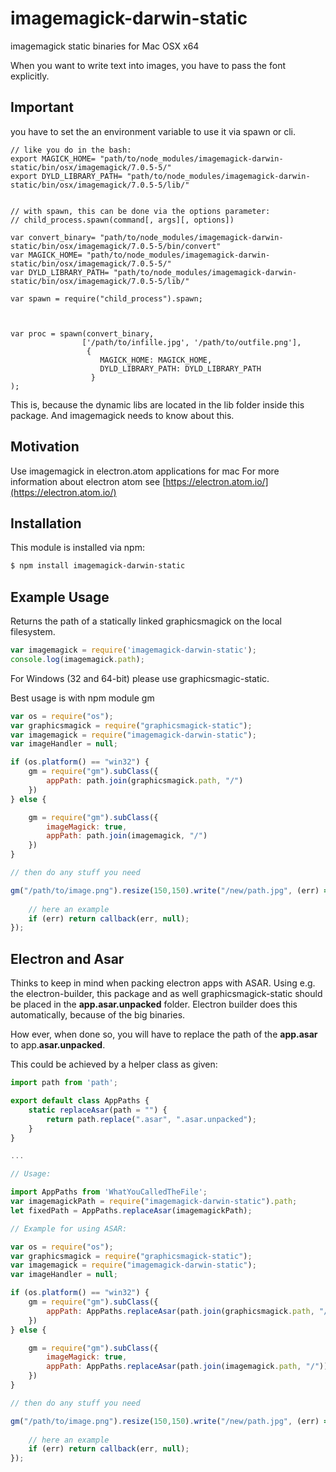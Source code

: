 # imagemagick-darwin-static

imagemagick static binaries for Mac OSX x64

When you want to write text into images, you have to pass the font explicitly.

## Important

you have to set the an environment variable to use it via spawn or cli.

``` code
// like you do in the bash:
export MAGICK_HOME= "path/to/node_modules/imagemagick-darwin-static/bin/osx/imagemagick/7.0.5-5/"
export DYLD_LIBRARY_PATH= "path/to/node_modules/imagemagick-darwin-static/bin/osx/imagemagick/7.0.5-5/lib/"


// with spawn, this can be done via the options parameter:
// child_process.spawn(command[, args][, options])

var convert_binary= "path/to/node_modules/imagemagick-darwin-static/bin/osx/imagemagick/7.0.5-5/bin/convert"
var MAGICK_HOME= "path/to/node_modules/imagemagick-darwin-static/bin/osx/imagemagick/7.0.5-5/"
var DYLD_LIBRARY_PATH= "path/to/node_modules/imagemagick-darwin-static/bin/osx/imagemagick/7.0.5-5/lib/"

var spawn = require("child_process").spawn;



var proc = spawn(convert_binary,
                ['/path/to/infille.jpg', '/path/to/outfile.png'],
                 {
                    MAGICK_HOME: MAGICK_HOME,
                    DYLD_LIBRARY_PATH: DYLD_LIBRARY_PATH
                  }
);
```
This is, because the dynamic libs are located in the lib folder inside this package. And imagemagick needs to know about this.

## Motivation
Use imagemagick in electron.atom applications for mac
For more information about electron atom see [https://electron.atom.io/](https://electron.atom.io/)

## Installation

This module is installed via npm:

``` bash
$ npm install imagemagick-darwin-static
```



## Example Usage

Returns the path of a statically linked graphicsmagick on the local filesystem.

``` js
var imagemagick = require('imagemagick-darwin-static');
console.log(imagemagick.path);

```

For Windows (32 and 64-bit) please use graphicsmagic-static.

Best usage is with npm module gm

``` js
var os = require("os");
var graphicsmagick = require("graphicsmagick-static");
var imagemagick = require("imagemagick-darwin-static");
var imageHandler = null;

if (os.platform() == "win32") {
    gm = require("gm").subClass({
        appPath: path.join(graphicsmagick.path, "/")
    })
} else {

    gm = require("gm").subClass({
        imageMagick: true,
        appPath: path.join(imagemagick, "/")
    })
}

// then do any stuff you need

gm("/path/to/image.png").resize(150,150).write("/new/path.jpg", (err) => {
    
    // here an example
    if (err) return callback(err, null);
});
```

## Electron and Asar
Thinks to keep in mind when packing electron apps with ASAR.
Using e.g. the electron-builder, this package and as well graphicsmagick-static should be placed in the **app.asar.unpacked** folder.
Electron builder does this automatically, because of the big binaries.

How ever, when done so, you will have to replace the path of the **app.asar** to app.**asar.unpacked**.

This could be achieved by a helper class as given:

``` js
import path from 'path';

export default class AppPaths {
    static replaceAsar(path = "") {
        return path.replace(".asar", ".asar.unpacked");
    }
}

...

// Usage:

import AppPaths from 'WhatYouCalledTheFile';
var imagemagickPath = require("imagemagick-darwin-static").path;
let fixedPath = AppPaths.replaceAsar(imagemagickPath);

// Example for using ASAR:

var os = require("os");
var graphicsmagick = require("graphicsmagick-static");
var imagemagick = require("imagemagick-darwin-static");
var imageHandler = null;

if (os.platform() == "win32") {
    gm = require("gm").subClass({
        appPath: AppPaths.replaceAsar(path.join(graphicsmagick.path, "/"))
    })
} else {

    gm = require("gm").subClass({
        imageMagick: true,
        appPath: AppPaths.replaceAsar(path.join(imagemagick.path, "/"))
    })
}

// then do any stuff you need

gm("/path/to/image.png").resize(150,150).write("/new/path.jpg", (err) => {
    
    // here an example
    if (err) return callback(err, null);
});
```

